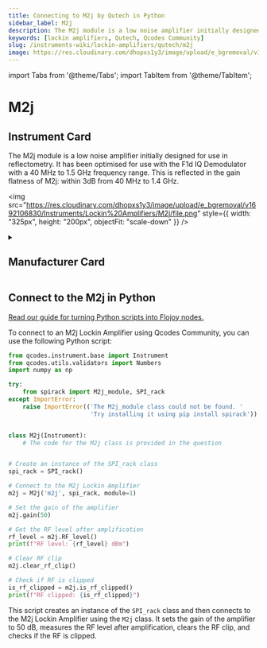 ```yaml
---
title: Connecting to M2j by Qutech in Python
sidebar_label: M2j
description: The M2j module is a low noise amplifier initially designed for use in reflectometry. It has been optimised for use with the F1d IQ Demodulator with a 40 MHz to 1.5 GHz frequency range. This is reflected in the gain flatness of M2j-> within 3dB from 40 MHz to 1.4 GHz.
keywords: [lockin amplifiers, Qutech, Qcodes Community]
slug: /instruments-wiki/lockin-amplifiers/qutech/m2j
image: https://res.cloudinary.com/dhopxs1y3/image/upload/e_bgremoval/v1692106830/Instruments/Lockin%20Amplifiers/M2j/file.png
---
```


import Tabs from '@theme/Tabs';
import TabItem from '@theme/TabItem';

# M2j

## Instrument Card

<div className="flex">

<div>

The M2j module is a low noise amplifier initially designed for use in reflectometry. It has been optimised for use with the F1d IQ Demodulator with a 40 MHz to 1.5 GHz frequency range. This is reflected in the gain flatness of M2j: within 3dB from 40 MHz to 1.4 GHz.

</div>

<img src="https://res.cloudinary.com/dhopxs1y3/image/upload/e_bgremoval/v1692106830/Instruments/Lockin%20Amplifiers/M2j/file.png" style={{ width: "325px", height: "200px", objectFit: "scale-down" }} />

</div>

<details>
<summary><h2>Manufacturer Card</h2></summary>

<img src="https://res.cloudinary.com/dhopxs1y3/image/upload/e_bgremoval/v1692125978/Instruments/Vendor%20Logos/QuTech.png" style={{ width: "100%", height: "170px",objectFit: "scale-down" }} />

At QuTech, we work on a radically new technology with world-changing potential. Our mission: to develop scalable prototypes of a quantum computer and an inherently safe quantum internet, based on the fundamental laws of quantum mechanics. <a href="https://qutech.nl/">Website</a>.

<ul>
  <li>Headquarters: CJ Delft, Netherlands</li>
  <li>Yearly Revenue (millions, USD): 41.3</li>
</ul>
</details>

## Connect to the M2j in Python

[Read our guide for turning Python scripts into Flojoy nodes.](https://docs.flojoy.ai/custom-nodes/creating-custom-node/)
<Tabs>
<TabItem value="Qcodes Community" label="Qcodes Community">

To connect to an M2j Lockin Amplifier using Qcodes Community, you can use the following Python script:

```python
from qcodes.instrument.base import Instrument
from qcodes.utils.validators import Numbers
import numpy as np

try:
    from spirack import M2j_module, SPI_rack
except ImportError:
    raise ImportError(('The M2j_module class could not be found. '
                       'Try installing it using pip install spirack'))


class M2j(Instrument):
    # The code for the M2j class is provided in the question


# Create an instance of the SPI_rack class
spi_rack = SPI_rack()

# Connect to the M2j Lockin Amplifier
m2j = M2j('m2j', spi_rack, module=1)

# Set the gain of the amplifier
m2j.gain(50)

# Get the RF level after amplification
rf_level = m2j.RF_level()
print(f"RF level: {rf_level} dBm")

# Clear RF clip
m2j.clear_rf_clip()

# Check if RF is clipped
is_rf_clipped = m2j.is_rf_clipped()
print(f"RF clipped: {is_rf_clipped}")
```

This script creates an instance of the `SPI_rack` class and then connects to the M2j Lockin Amplifier using the `M2j` class. It sets the gain of the amplifier to 50 dB, measures the RF level after amplification, clears the RF clip, and checks if the RF is clipped.

</TabItem>
</Tabs>